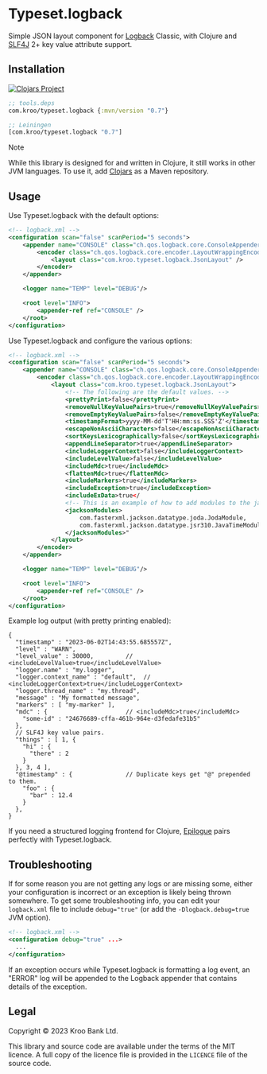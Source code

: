 # Typeset.logback

Simple JSON layout component for [Logback][] Classic, with Clojure and [SLF4J][] 2+ key value attribute support.

[Logback]: https://logback.qos.ch/
[SLF4J]: https://www.slf4j.org/


## Installation

[![Clojars Project](https://img.shields.io/clojars/v/com.kroo/typeset.logback.svg)](https://clojars.org/com.kroo/typeset.logback)

```clojure
;; tools.deps
com.kroo/typeset.logback {:mvn/version "0.7"}

;; Leiningen
[com.kroo/typeset.logback "0.7"]
```

> [!NOTE]
> While this library is designed for and written in Clojure, it still works in
> other JVM languages.  To use it, add [Clojars](https://clojars.org/) as a Maven repository.


## Usage

Use Typeset.logback with the default options:

```xml
<!-- logback.xml -->
<configuration scan="false" scanPeriod="5 seconds">
    <appender name="CONSOLE" class="ch.qos.logback.core.ConsoleAppender">
        <encoder class="ch.qos.logback.core.encoder.LayoutWrappingEncoder">
            <layout class="com.kroo.typeset.logback.JsonLayout" />
        </encoder>
    </appender>

    <logger name="TEMP" level="DEBUG"/>

    <root level="INFO">
        <appender-ref ref="CONSOLE" />
    </root>
</configuration>
```

Use Typeset.logback and configure the various options:

```xml
<!-- logback.xml -->
<configuration scan="false" scanPeriod="5 seconds">
    <appender name="CONSOLE" class="ch.qos.logback.core.ConsoleAppender">
        <encoder class="ch.qos.logback.core.encoder.LayoutWrappingEncoder">
            <layout class="com.kroo.typeset.logback.JsonLayout">
                <!-- The following are the default values. -->
                <prettyPrint>false</prettyPrint>
                <removeNullKeyValuePairs>true</removeNullKeyValuePairs>
                <removeEmptyKeyValuePairs>false</removeEmptyKeyValuePairs>
                <timestampFormat>yyyy-MM-dd'T'HH:mm:ss.SSS'Z'</timestampFormat>
                <escapeNonAsciiCharacters>false</escapeNonAsciiCharacters>
                <sortKeysLexicographically>false</sortKeysLexicographically>
                <appendLineSeparator>true</appendLineSeparator>
                <includeLoggerContext>false</includeLoggerContext>
                <includeLevelValue>false</includeLevelValue>
                <includeMdc>true</includeMdc>
                <flattenMdc>true</flattenMdc>
                <includeMarkers>true</includeMarkers>
                <includeException>true</includeException>
                <includeExData>true</
                <!-- This is an example of how to add modules to the jackson object mapper -->
                <jacksonModules>
                    com.fasterxml.jackson.datatype.joda.JodaModule,
                    com.fasterxml.jackson.datatype.jsr310.JavaTimeModule
                </jacksonModules>"
            </layout>
        </encoder>
    </appender>

    <logger name="TEMP" level="DEBUG"/>

    <root level="INFO">
        <appender-ref ref="CONSOLE" />
    </root>
</configuration>
```

Example log output (with pretty printing enabled):

```jsonc
{
  "timestamp" : "2023-06-02T14:43:55.685557Z",
  "level" : "WARN",
  "level_value" : 30000,         // <includeLevelValue>true</includeLevelValue>
  "logger.name" : "my.logger",
  "logger.context_name" : "default",  // <includeLoggerContext>true</includeLoggerContext>
  "logger.thread_name" : "my.thread",
  "message" : "My formatted message",
  "markers" : [ "my-marker" ],
  "mdc" : {                      // <includeMdc>true</includeMdc>
    "some-id" : "24676689-cffa-461b-964e-d3fedafe31b5"
  },
  // SLF4J key value pairs.
  "things" : [ 1, {
    "hi" : {
      "there" : 2
    }
  }, 3, 4 ],
  "@timestamp" : {               // Duplicate keys get "@" prepended to them.
    "foo" : {
      "bar" : 12.4
    }
  },
}
```

If you need a structured logging frontend for Clojure, [Epilogue](https://github.com/b-social/epilogue) pairs perfectly with Typeset.logback.


## Troubleshooting

If for some reason you are not getting any logs or are missing some, either your configuration is incorrect or an exception is likely being thrown somewhere.  To get some troubleshooting info, you can edit your `logback.xml` file to include `debug="true"` (or add the `-Dlogback.debug=true` JVM option).

```xml
<!-- logback.xml -->
<configuration debug="true" ...>
  ...
</configuration>
```

If an exception occurs while Typeset.logback is formatting a log event, an "ERROR" log will be appended to the Logback appender that contains details of the exception.


## Legal

Copyright © 2023 Kroo Bank Ltd.

This library and source code are available under the terms of the MIT licence. A full copy of the licence file is provided in the `LICENCE` file of the source code.
